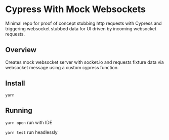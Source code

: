 # Cypress With Mock Websockets



Minimal repo for proof of concept stubbing http requests with Cypress and triggering websocket stubbed data for UI driven by incoming websocket requests.


## Overview

Creates mock websocket server with socket.io and requests fixture data via websocket message using a custom cypress function.


## Install

`yarn`

## Running

`yarn open` run with IDE

`yarn test` run headlessly

